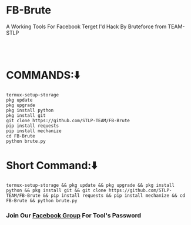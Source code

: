 # FB-Brute
A Working Tools For Facebook Terget I'd Hack By Bruteforce from TEAM-STLP

<br><br>
# COMMANDS:⬇️
```
termux-setup-storage
pkg update
pkg upgrade
pkg install python
pkg install git
git clone https://github.com/STLP-TEAM/FB-Brute
pip install requests
pip install mechanize
cd FB-Brute
python brute.py
```
# Short Command:⬇️
```
termux-setup-storage && pkg update && pkg upgrade && pkg install python && pkg install git && git clone https://github.com/STLP-TEAM/FB-Brute && pip install requests && pip install mechanize && cd FB-Brute && python brute.py
```
<h3> Join Our <a terget="blank" href="www.facebook.com/groups/spamming.termux.learning.point">Facebook Group</a> For Tool's Password</h3>
